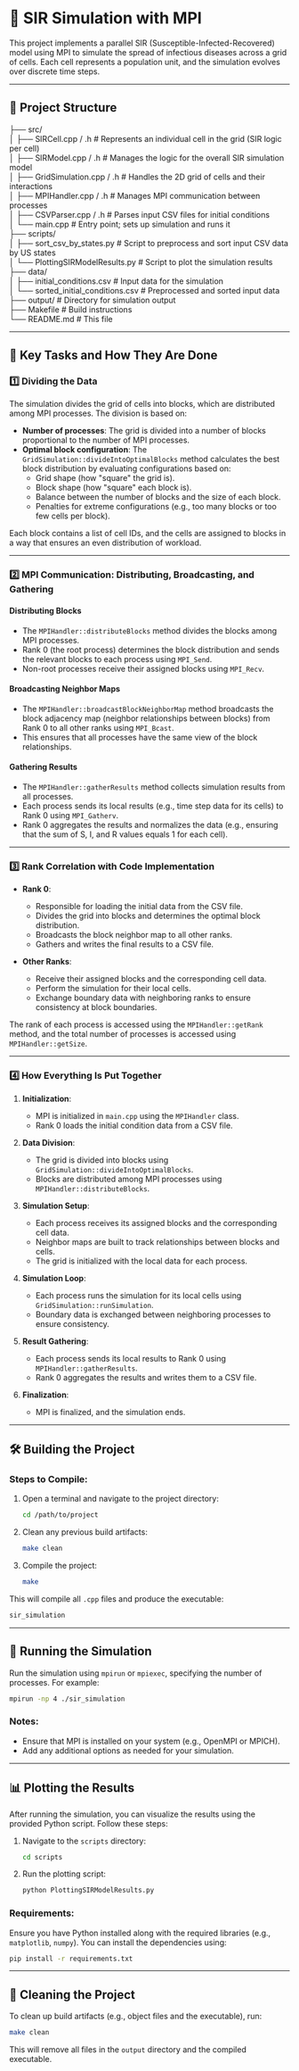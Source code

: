 # 🦠 SIR Simulation with MPI
This project implements a parallel SIR (Susceptible-Infected-Recovered) model using MPI to simulate the spread of infectious diseases across a grid of cells. Each cell represents a population unit, and the simulation evolves over discrete time steps.

---

## 📁 Project Structure

├── src/  
│   ├── SIRCell.cpp / .h         # Represents an individual cell in the grid (SIR logic per cell)  
│   ├── SIRModel.cpp / .h        # Manages the logic for the overall SIR simulation model  
│   ├── GridSimulation.cpp / .h  # Handles the 2D grid of cells and their interactions  
│   ├── MPIHandler.cpp / .h      # Manages MPI communication between processes  
│   ├── CSVParser.cpp / .h       # Parses input CSV files for initial conditions  
│   └── main.cpp                 # Entry point; sets up simulation and runs it  
├── scripts/  
│   ├── sort_csv_by_states.py    # Script to preprocess and sort input CSV data by US states  
│   └── PlottingSIRModelResults.py # Script to plot the simulation results  
├── data/  
│   ├── initial_conditions.csv   # Input data for the simulation  
│   └── sorted_initial_conditions.csv # Preprocessed and sorted input data  
├── output/                      # Directory for simulation output  
├── Makefile                     # Build instructions  
└── README.md                    # This file

---

## 🧠 Key Tasks and How They Are Done

### 1️⃣ Dividing the Data
The simulation divides the grid of cells into blocks, which are distributed among MPI processes. The division is based on:
- **Number of processes**: The grid is divided into a number of blocks proportional to the number of MPI processes.
- **Optimal block configuration**: The `GridSimulation::divideIntoOptimalBlocks` method calculates the best block distribution by evaluating configurations based on:
  - Grid shape (how "square" the grid is).
  - Block shape (how "square" each block is).
  - Balance between the number of blocks and the size of each block.
  - Penalties for extreme configurations (e.g., too many blocks or too few cells per block).

Each block contains a list of cell IDs, and the cells are assigned to blocks in a way that ensures an even distribution of workload.

---

### 2️⃣ MPI Communication: Distributing, Broadcasting, and Gathering

#### **Distributing Blocks**
- The `MPIHandler::distributeBlocks` method divides the blocks among MPI processes.
- Rank 0 (the root process) determines the block distribution and sends the relevant blocks to each process using `MPI_Send`.
- Non-root processes receive their assigned blocks using `MPI_Recv`.

#### **Broadcasting Neighbor Maps**
- The `MPIHandler::broadcastBlockNeighborMap` method broadcasts the block adjacency map (neighbor relationships between blocks) from Rank 0 to all other ranks using `MPI_Bcast`.
- This ensures that all processes have the same view of the block relationships.

#### **Gathering Results**
- The `MPIHandler::gatherResults` method collects simulation results from all processes.
- Each process sends its local results (e.g., time step data for its cells) to Rank 0 using `MPI_Gatherv`.
- Rank 0 aggregates the results and normalizes the data (e.g., ensuring that the sum of S, I, and R values equals 1 for each cell).

---

### 3️⃣ Rank Correlation with Code Implementation

- **Rank 0**:
  - Responsible for loading the initial data from the CSV file.
  - Divides the grid into blocks and determines the optimal block distribution.
  - Broadcasts the block neighbor map to all other ranks.
  - Gathers and writes the final results to a CSV file.

- **Other Ranks**:
  - Receive their assigned blocks and the corresponding cell data.
  - Perform the simulation for their local cells.
  - Exchange boundary data with neighboring ranks to ensure consistency at block boundaries.

The rank of each process is accessed using the `MPIHandler::getRank` method, and the total number of processes is accessed using `MPIHandler::getSize`.

---

### 4️⃣ How Everything Is Put Together

1. **Initialization**:
   - MPI is initialized in `main.cpp` using the `MPIHandler` class.
   - Rank 0 loads the initial condition data from a CSV file.

2. **Data Division**:
   - The grid is divided into blocks using `GridSimulation::divideIntoOptimalBlocks`.
   - Blocks are distributed among MPI processes using `MPIHandler::distributeBlocks`.

3. **Simulation Setup**:
   - Each process receives its assigned blocks and the corresponding cell data.
   - Neighbor maps are built to track relationships between blocks and cells.
   - The grid is initialized with the local data for each process.

4. **Simulation Loop**:
   - Each process runs the simulation for its local cells using `GridSimulation::runSimulation`.
   - Boundary data is exchanged between neighboring processes to ensure consistency.

5. **Result Gathering**:
   - Each process sends its local results to Rank 0 using `MPIHandler::gatherResults`.
   - Rank 0 aggregates the results and writes them to a CSV file.

6. **Finalization**:
   - MPI is finalized, and the simulation ends.

---

## 🛠️ Building the Project

### Steps to Compile:
1. Open a terminal and navigate to the project directory:
   ```bash
   cd /path/to/project
   ```
2. Clean any previous build artifacts:
   ```bash
   make clean
   ```
3. Compile the project:
   ```bash
   make
   ```

This will compile all `.cpp` files and produce the executable:

```bash
sir_simulation
```

---

## 🚀 Running the Simulation

Run the simulation using `mpirun` or `mpiexec`, specifying the number of processes. For example:

```bash
mpirun -np 4 ./sir_simulation
```

### Notes:
- Ensure that MPI is installed on your system (e.g., OpenMPI or MPICH).
- Add any additional options as needed for your simulation.

---

## 📊 Plotting the Results

After running the simulation, you can visualize the results using the provided Python script. Follow these steps:

1. Navigate to the `scripts` directory:
   ```bash
   cd scripts
   ```

2. Run the plotting script:
   ```bash
   python PlottingSIRModelResults.py
   ```

### Requirements:
Ensure you have Python installed along with the required libraries (e.g., `matplotlib`, `numpy`). You can install the dependencies using:
```bash
pip install -r requirements.txt
```

---

## 🧹 Cleaning the Project
To clean up build artifacts (e.g., object files and the executable), run:
```bash
make clean
```
This will remove all files in the `output` directory and the compiled executable.
